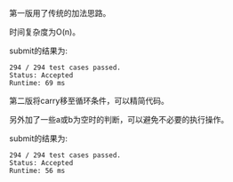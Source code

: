第一版用了传统的加法思路。

时间复杂度为O(n)。

submit的结果为:
```
294 / 294 test cases passed.
Status: Accepted
Runtime: 69 ms
```

第二版将carry移至循环条件，可以精简代码。

另外加了一些a或b为空时的判断，可以避免不必要的执行操作。

submit的结果为:
```
294 / 294 test cases passed.
Status: Accepted
Runtime: 56 ms
```
